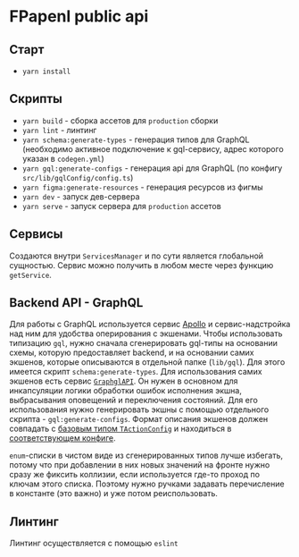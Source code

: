 # FPapenl public api

## Старт

- `yarn install`

## Скрипты

- `yarn build` - сборка ассетов для `production` сборки
- `yarn lint` - линтинг
- `yarn schema:generate-types` - генерация типов для GraphQL (необходимо активное подключение к gql-сервису, адрес которого указан в `codegen.yml`)
- `yarn gql:generate-configs` - генерация api для GraphQL (по конфигу `src/lib/gqlConfig/config.ts`)
- `yarn figma:generate-resources` - генерация ресурсов из фигмы
- `yarn dev` - запуск дев-сервера
- `yarn serve` - запуск сервера для `production` ассетов


## Сервисы

Создаются внутри `ServicesManager` и по сути является глобальной сущностью. Сервис можно получить в любом месте через функцию `getService`.

## Backend API - GraphQL

Для работы с GraphQL используется сервис [Apollo](https://www.apollographql.com/docs/react/) и сервис-надстройка над ним для удобства оперирования с экшенами.
Чтобы использовать типизацию `gql`, нужно сначала сгенерировать gql-типы на основании схемы, которую предоставляет backend, и на основании самих экшенов, которые описываются в отдельной папке (`lib/gql`). Для этого имеется скрипт `schema:generate-types`.
Для использования самих экшенов есть сервис [`GraphglAPI`](src/lib/services/graphqlAPI.ts). Он нужен в основном для инкапсуляции логики обработки ошибок исполнения экшна, выбрасывания оповещений и переключения состояний. Для его использования нужно генерировать экшны с помощью отдельного скрипта - `gql:generate-configs`. Формат описания экшенов должен совпадать с [базовым типом `TActionConfig`](scripts/generateGQLConfigs/types.ts) и находиться в [соответствующем конфиге](src/lib/gqlConfig/config.ts).

`enum`-списки в чистом виде из сгенерированных типов лучше избегать, потому что при добавлении в них новых значений на фронте нужно сразу же фиксить коллизии, если используется где-то проход по ключам этого списка. Поэтому нужно ручками задавать перечисление в константе (это важно) и уже потом реиспользовать.

## Линтинг

Линтинг осуществляется с помощью `eslint`

